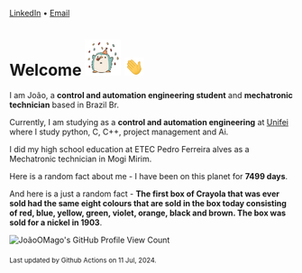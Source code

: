 [LinkedIn](https://www.linkedin.com/in/joão-pedro-gozzoli-b95641301/) &bull;
[Email](joaopedrogozzoli@gmail.com)

# Welcome <img src="happy.gif" height="64px" /> <img src="wave.gif" height="32px" />

I am João, a  **control and automation engineering student** and **mechatronic technician** based in Brazil Br.

Currently, I am studying as a **control and automation engineering** at [Unifei](https://unifei.edu.br) where I study python, C, C++, project management and Ai.

I did my high school education at ETEC Pedro Ferreira alves as a Mechatronic technician in Mogi Mirim.

Here is a random fact about me - I have been on this planet for **7499 days**.

And here is a just a random fact -  **The first box of Crayola that was ever sold had the same eight colours that are sold in the box today consisting of red, blue, yellow, green, violet, orange, black and brown. The box was sold for a nickel in 1903**.

![JoãoOMago's GitHub Profile View Count](https://komarev.com/ghpvc/?username=JoaoOMago)

<sub>Last updated by Github Actions on 11 Jul, 2024.</sub>
